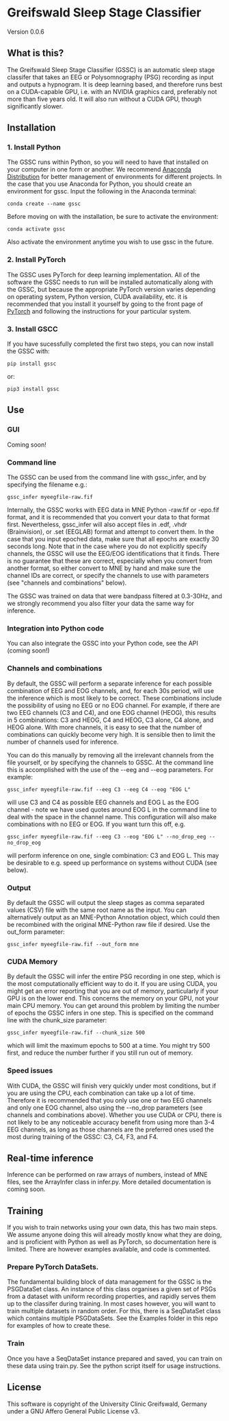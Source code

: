 Greifswald Sleep Stage Classifier
=================================

Version 0.0.6

## What is this?

The Greifswald Sleep Stage Classifier (GSSC) is an automatic sleep stage
classifer that takes an EEG or Polysomnography (PSG) recording as input
and outputs a hypnogram. It is deep learning based, and therefore runs best
on a CUDA-capable GPU, i.e. with an NVIDIA graphics card, preferably not
more than five years old. It will also run without a CUDA GPU, though
significantly slower.

## Installation

### 1. Install Python
The GSSC runs within Python, so you will need to have that installed on your
computer in one form or another. We recommend
[Anaconda Distribution](https://www.anaconda.com/products/distribution)
for better management of environments for different projects.
In the case that you use Anaconda for Python, you should create an environment
for gssc. Input the following in the Anaconda terminal:

    conda create --name gssc

Before moving on with the installation, be sure to activate the environment:

    conda activate gssc

Also activate the environment anytime you wish to use gssc in the future.

### 2. Install PyTorch
The GSSC uses PyTorch for deep learning implementation. All of the software
the GSSC needs to run will be installed automatically along with the GSSC, but
because the appropriate PyTorch version varies depending on operating system,
Python version, CUDA availability, etc. it is recommended that you install it
yourself by going to the front page of [PyTorch]("https://pytorch.org") and
following the instructions for your particular system.

### 3. Install GSCC
If you have sucessfully completed the first two steps, you can now install
the GSSC with:

    pip install gssc

or:

    pip3 install gssc

## Use

### GUI

Coming soon!

### Command line

The GSSC can be used from the command line with gssc_infer, and by specifying
the filename e.g.:

    gssc_infer myeegfile-raw.fif

Internally, the GSSC works with EEG data in MNE Python -raw.fif or -epo.fif
format, and it is recommended that you convert your data to that format first.
Nevertheless, gssc_infer will also accept files in .edf, .vhdr (Brainvision),
or .set (EEGLAB) format and attempt to convert them. In the case that you input
epoched data, make sure that all epochs are exactly 30 seconds long. Note that
in the case where you do not explicitly specify channels, the GSSC will use
the EEG/EOG identifications that it finds. There is no guarantee that these
are correct, especially when you convert from another format, so either convert
to MNE by hand and make sure the channel IDs are correct, or specify the
channels to use with parameters (see "channels and combinations" below).

The GSSC was trained on data that were bandpass filtered at 0.3-30Hz, and
we strongly recommend you also filter your data the same way for inference.

### Integration into Python code

You can also integrate the GSSC into your Python code, see the API
(coming soon!)

### Channels and combinations

By default, the GSSC will perform a separate inference for each possible
combination of EEG and EOG channels, and, for each 30s period, will use the
inference which is most likely to be correct. These combinations include the
possibility of using no EEG or no EOG channel. For example, if there are two
EEG channels (C3 and C4), and one EOG channel (HEOG), this results in 5
combinations: C3 and HEOG, C4 and HEOG, C3 alone, C4 alone, and HEOG alone.
With more channels, it is easy to see that the number of combinations can
quickly become very high. It is sensible then to limit the number of channels
used for inference.

You can do this manually by removing all the irrelevant channels from the file
yourself, or by specifying the channels to GSSC. At the command line this is
accomplished with the use of the --eeg and --eog parameters. For example:

    gssc_infer myeegfile-raw.fif --eeg C3 --eeg C4 --eog "EOG L"

will use C3 and C4 as possible EEG channels and EOG L as the EOG channel - note
we have used quotes around EOG L in the command line to deal with the space
in the channel name. This configuration will also make combinations with no
EEG or EOG. If you want turn this off, e.g.

    gssc_infer myeegfile-raw.fif --eeg C3 --eog "EOG L" --no_drop_eeg --no_drop_eog

will perform inference on one, single combination: C3 and EOG L. This may be
desirable to e.g. speed up performance on systems without CUDA (see below).

### Output
By default the GSSC will output the sleep stages as comma separated values
(CSV) file with the same root name as the input. You can alternatively output
as an MNE-Python Annotation object, which could then be recombined with the
original MNE-Python raw file if desired. Use the out_form parameter:

    gssc_infer myeegfile-raw.fif --out_form mne

### CUDA Memory
By default the GSSC will infer the entire PSG recording in one step, which is
the most computationally efficient way to do it. If you are using CUDA, you
might get an error reporting that you are out of memory, particularly if your
GPU is on the lower end. This concerns the memory on your GPU, not your main
CPU memory. You can get around this problem by limiting the number of epochs
the GSSC infers in one step. This is specified on the command line with the
chunk_size parameter:

    gssc_infer myeegfile-raw.fif --chunk_size 500

which will limit the maximum epochs to 500 at a time. You might try 500 first,
and reduce the number further if you still run out of memory.

### Speed issues
With CUDA, the GSSC will finish very quickly under most conditions, but if you
are using the CPU, each combination can take up a lot of time. Therefore it is
recommended that you only use one or two EEG channels and only one EOG channel,
also using the --no_drop parameters (see channels and combinations above).
Whether you use CUDA or CPU, there is not likely to be any noticeable accuracy
benefit from using more than 3-4 EEG channels, as long as those channels are
the preferred ones used the most during training of the GSSC: C3, C4, F3,
and F4.

## Real-time inference

Inference can be performed on raw arrays of numbers, instead of MNE files,
see the ArrayInfer class in infer.py. More detailed documentation is coming
soon.

## Training

If you wish to train networks using your own data, this has two main steps.
We assume anyone doing this will already mostly know what they are doing, and
is proficient with Python as well as PyTorch, so documentation here is limited.
There are however examples available, and code is commented.

### Prepare PyTorch DataSets.

The fundamental building block of data management for the GSSC is the
PSGDataSet class. An instance of this class organises a given set of PSGs from
a dataset with uniform recording properties, and rapidly serves them up to the
classifer during training. In most cases however, you will want to train
multiple datasets in random order. For this, there is a SeqDataSet class
which contains multiple PSGDataSets. See the Examples folder in this repo
for examples of how to create these.

### Train
Once you have a SeqDataSet instance prepared and saved, you can train on these
data using train.py. See the python script itself for usage instructions.

## License

This software is copyright of the University Clinic Greifswald, Germany
under a GNU Affero General Public License v3.
